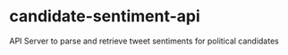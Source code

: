 # candidate-sentiment-api
API Server to parse and retrieve tweet sentiments for political candidates 
